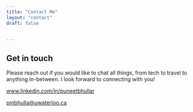 ```yaml
---
title: "Contact Me"
layout: "contact"
draft: false


---
```


## Get in touch

Please reach out if you would like to chat all things, from tech to travel to anything in-between. I look forward to connecting with you!

<Tabs>

<Tab name="LinkdIn">

 www.linkedin.com/in/puneetbhullar
 
</Tab>

<Tab name="Email">

pmbhulla@uwaterloo.ca

</Tab>

</Tabs>




